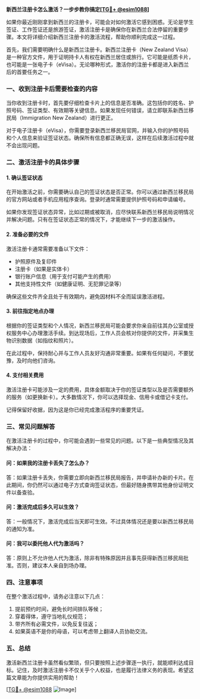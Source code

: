 **新西兰注册卡怎么激活？一步步教你搞定[[TG💪+ @esim1088](https://t.me/s/esim1088)]**

如果你最近刚刚拿到新西兰的注册卡，可能会对如何激活它感到困惑。无论是学生签证、工作签证还是旅游签证，激活注册卡是确保你在新西兰合法停留的重要步骤。本文将详细介绍新西兰注册卡的激活流程，帮助你顺利完成这一过程。

首先，我们需要明确什么是新西兰注册卡。新西兰注册卡（New Zealand Visa）是一种官方文件，用于证明持卡人有权在新西兰居住或旅行。它可能是纸质卡片，也可能是一张电子卡（eVisa）。无论哪种形式，激活你的注册卡都是进入新西兰后的首要任务之一。

### 一、收到注册卡后需要检查的内容

当你收到注册卡时，首先要仔细检查卡片上的信息是否准确。这包括你的姓名、护照号码、签证类型、有效期等关键信息。如果发现任何错误，请立即联系新西兰移民局（Immigration New Zealand）进行更正。

对于电子注册卡（eVisa），你需要登录新西兰移民局官网，并输入你的护照号码和个人信息来验证签证状态。确保所有信息都正确无误，这样在后续激活过程中就不会出现问题。

### 二、激活注册卡的具体步骤

#### 1. 确认签证状态

在开始激活之前，你需要确认自己的签证状态是否正常。你可以通过新西兰移民局的官方网站或者手机应用程序查询。登录时通常需要提供护照号码和申请编号。

如果你发现签证状态异常，比如过期或被取消，应尽快联系新西兰移民局说明情况并解决问题。只有在签证状态正常的情况下，才能继续下一步的激活操作。

#### 2. 准备必要的文件

激活注册卡通常需要准备以下文件：
- 护照原件及复印件
- 注册卡（如果是实体卡）
- 银行账户信息（用于支付可能产生的费用）
- 其他支持性文件（如健康证明、无犯罪记录等）

确保这些文件齐全且处于有效期内，避免因材料不全而延误激活进程。

#### 3. 前往指定地点办理

根据你的签证类型和个人情况，新西兰移民局可能会要求你亲自前往其办公室或授权服务中心办理激活手续。到达现场后，工作人员会核对你提供的文件，并采集生物识别数据（如指纹和照片）。

在此过程中，保持耐心并与工作人员友好沟通非常重要。如果有任何疑问，不要犹豫，及时向他们咨询。

#### 4. 支付相关费用

激活注册卡可能涉及一定的费用，具体金额取决于你的签证类型以及是否需要额外的服务（如更换新卡）。大多数情况下，你可以选择现金、信用卡或借记卡支付。

记得保留好收据，因为这是你已经完成激活程序的重要凭证。

### 三、常见问题解答

在激活注册卡的过程中，你可能会遇到一些常见的问题。以下是一些典型情况及其解决办法：

#### 问：如果我的注册卡丢失了怎么办？

答：如果注册卡丢失，你需要立即向新西兰移民局报告，并申请补办新的卡片。在此期间，你仍然可以通过电子方式查询签证状态，但最好随身携带其他身份证明文件以备查验。

#### 问：激活完成后多久可以生效？

答：一般情况下，激活完成后当天即可生效。不过具体情况还是要以新西兰移民局的通知为准。

#### 问：我可以委托他人代为激活吗？

答：原则上不允许他人代为激活，除非有特殊原因并且事先获得新西兰移民局批准。否则，建议本人亲自到场办理。

### 四、注意事项

在整个激活过程中，请务必注意以下几点：

1. 提前预约时间，避免长时间排队等候；
2. 穿着得体，遵守当地礼仪规范；
3. 带齐所有必需文件，以免反复往返；
4. 如果英语不是你的母语，可以考虑带上翻译人员协助交流。

### 五、总结

激活新西兰注册卡虽然看似繁琐，但只要按照上述步骤逐一执行，就能顺利达成目标。记住，及时激活注册卡不仅关乎个人权益，也是履行法律义务的表现。希望这篇文章能为你提供实用的帮助！

[[TG💪+ @esim1088](https://t.me/s/esim1088) ![Image](https://i.postimg.cc/4NQfJmqS/Snipaste-2025-05-13-00-14-12.png)]